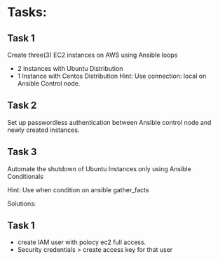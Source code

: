 # Tasks:

## Task 1
Create three(3) EC2 instances on AWS using Ansible loops
- 2 Instances with Ubuntu Distribution
- 1 Instance with Centos Distribution
Hint: Use connection: local on Ansible Control node.

## Task 2
Set up passwordless authentication between Ansible control node and newly created instances.

## Task 3
Automate the shutdown of Ubuntu Instances only using Ansible Conditionals

Hint: Use when condition on ansible gather_facts

Solutions:
## Task 1
- create IAM user with polocy ec2 full access.
 - Security credentials > create access key for that user 
